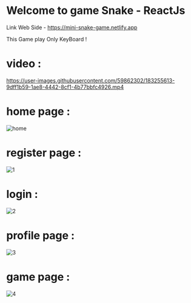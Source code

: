 # Welcome to game Snake - ReactJs

Link Web Side - https://mini-snake-game.netlify.app

This Game play Only KeyBoard !
 
# video :

https://user-images.githubusercontent.com/59862302/183255613-9dff1b59-1ae8-4442-8cf1-4b77bbfc4926.mp4


# home page :

![home](https://user-images.githubusercontent.com/59862302/182630467-27e3914b-c825-44b1-92f1-336beb4aa3bd.jpg)
                                          
                                           
# register page :
                                               
![1](https://user-images.githubusercontent.com/59862302/183255492-b1624b7c-ea79-4244-9fbf-10a98b855c3e.jpg)

# login :

![2](https://user-images.githubusercontent.com/59862302/183255489-59605b58-3e2a-442d-9c4b-2f6bfd2f695b.jpg)


# profile page :

![3](https://user-images.githubusercontent.com/59862302/183255482-6b88928f-a8e7-4fc1-8da0-137722154bc8.jpg)


# game page :

![4](https://user-images.githubusercontent.com/59862302/183255478-99079b05-9513-4d40-9949-3335eaec31eb.jpg)


                                 


